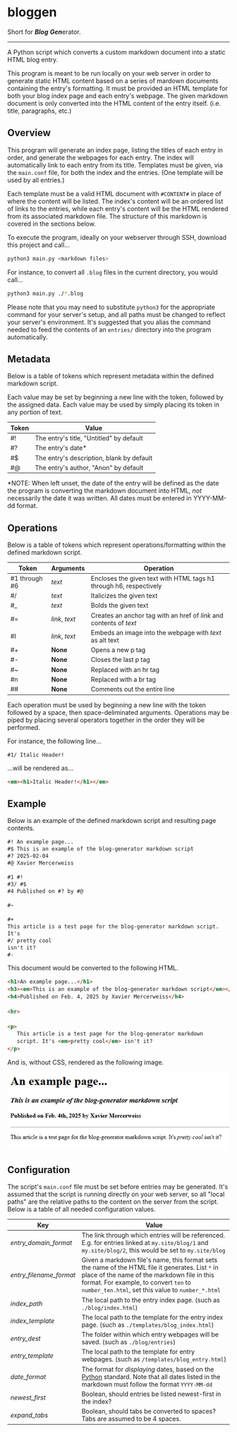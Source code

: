  # bloggen
 Short for ___Blog___ ***Gen***erator.
 <hr>
 A Python script which converts a custom markdown document into a static HTML blog entry.

 This program is meant to be run locally on your web server in order to generate static
 HTML content based on a series of mardown documents containing the entry's formatting.
 It must be provided an HTML template for both your blog index page and each entry's 
 webpage. The given markdown document is only converted into the HTML content of the
 entry itself. (i.e. title, paragraphs, etc.)

 ## Overview
 This program will generate an index page, listing the titles of each entry in order,
 and generate the webpages for each entry. The index will automatically link to each entry
 from its title. Templates must be given, via the `main.conf` file, for both the index and
 the entries. (One template will be used by all entries.)

 Each template must be a valid HTML document with `#CONTENT#` in place of where the content
 will be listed. The index's content will be an ordered list of links to the entries,
 while each entry's content will be the HTML rendered from its associated markdown 
 file. The structure of this markdown is covered in the sections below.

 To execute the program, ideally on your webserver through SSH, download this project and call...
 ```bash
 python3 main.py <markdown files>
 ```

 For instance, to convert all `.blog` files in the current directory, you would call...
 ```bash
 python3 main.py ./*.blog
 ```

 Please note that you may need to substitute `python3` for the appropriate command for your
 server's setup, and all paths must be changed to reflect your server's environment. It's 
 suggested that you alias the command needed to feed the contents of an `entries/` directory 
 into the program automatically.

 ## Metadata
 Below is a table of tokens which represent metadata within the defined markdown script.

 Each value may be set by beginning a new line with the token, followed by the assigned data.
 Each value may be used by simply placing its token in any portion of text.

| Token | Value |
| - | - |
| #! | The entry's title, "Untitled" by default |
| #? | The entry's date* |
| #$ | The entry's description, blank by default |
| #@ | The entry's author, "Anon" by default |

*NOTE: When left unset, the date of the entry will be defined as the date the program
is converting the markdown document into HTML, _not_ necessarily the date it was written.
All dates must be entered in YYYY-MM-dd format.

## Operations
Below is a table of tokens which represent operations/formatting within the defined 
markdown script.

| Token | Arguments | Operation |
| - | - | - |
| #1 through #6 | _text_ | Encloses the given text with HTML tags h1 through h6, respectively |
| #/ | _text_ | Italicizes the given text |
| #_ | _text_ | Bolds the given text |
| #= | _link_, _text_ | Creates an anchor tag with an href of _link_ and contents of _text_ |
| #I | _link_, _text_ | Embeds an image into the webpage with _text_ as alt text |
| #+ | __None__ | Opens a new p tag |
| #- | __None__ | Closes the last p tag | 
| #~ | __None__ | Replaced with an hr tag |
| #n | __None__ | Replaced with a br tag |
| ## | __None__ | Comments out the entire line |

Each operation must be used by beginning a new line with the token followed by a space,
then space-deliminated arguments. Operations may be piped by placing several operators
together in the order they will be performed.

For instance, the following line...
```
#1/ Italic Header!
```

...will be rendered as...
```html
<em><h1>Italic Header!</h1></em>
```

## Example
Below is an example of the defined markdown script and resulting page contents.

```
#! An example page...
#$ This is an example of the blog-generator markdown script
#? 2025-02-04
#@ Xavier Mercerweiss

#1 #!
#3/ #$
#4 Published on #? by #@

#~

#+
This article is a test page for the blog-generator markdown script. It's
#/ pretty cool
isn't it?
#-
```

This document would be converted to the following HTML.

```html
<h1>An example page...</h1>
<h3><em>This is an example of the blog-generator markdown script</em></hr>
<h4>Published on Feb. 4, 2025 by Xavier Mercerweiss</h4>

<hr>

<p>
   This article is a test page for the blog-generator markdown
   script. It's <em>pretty cool</em> isn't it?
</p>
```

And is, without CSS, rendered as the following image.

![image](media/rendered.png)

## Configuration
The script's `main.conf` file must be set before entries may be generated. It's assumed that the script
is running directly on your web server, so all "local paths" are the relative paths to the content
on the server from the script. Below is a table of all needed configuration values.

| Key | Value |
| - | - |
| _entry_domain_format_ | The link through which entries will be referenced. E.g. for entries linked at `my.site/blog/1` and `my.site/blog/2`, this would be set to `my.site/blog`|
| _entry_filename_format_ | Given a markdown file's name, this format sets the name of the HTML file it generates. List `*` in place of the name of the markdown file in this format. For example, to convert `ten` to `number_ten.html`, set this value to `number_*.html`|
| _index_path_ | The local path to the entry index page. (such as `./blog/index.html`) |
| _index_template_ | The local path to the template for the entry index page. (such as `./templates/blog_index.html`) |
| _entry_dest_ | The folder within which entry webpages will be saved. (such as `./blog/entries`) |
| _entry_template_ | The local path to the template for entry webpages. (such as `/templates/blog_entry.html`)
| _date_format_ | The format for _displaying_ dates, based on the [Python](https://strftime.org/) standard. Note that all dates listed in the markdown must follow the format `YYYY-MM-dd` |
| _newest_first_ | Boolean, should entries be listed newest-first in the index? |
| _expand_tabs_ | Boolean, should tabs be converted to spaces? Tabs are assumed to be 4 spaces. |
